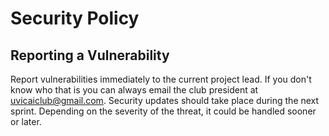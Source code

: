 # Security Policy

## Reporting a Vulnerability

Report vulnerabilities immediately to the current project lead. If you don't know who that is you can always email the club president at uvicaiclub@gmail.com. 
Security updates should take place during the next sprint. Depending on the severity of the threat, it could be handled sooner or later.
